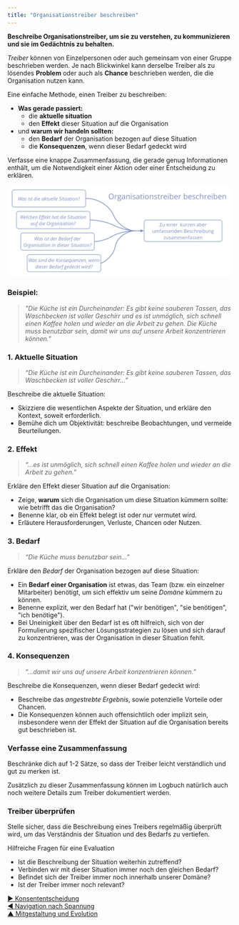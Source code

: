 ```yaml
---
title: "Organisationstreiber beschreiben"
---
```



**Beschreibe Organisationstreiber, um sie zu verstehen, zu kommunizieren und sie im Gedächtnis zu behalten.**

<dfn data-info="Organisationstreiber: Ein Treiber ist das Motiv einer Person oder Gruppe, auf eine bestimmte Situation zu reagieren. Ein Treiber wird als **Organisationstreiber** betrachtet, wenn eine Reaktion darauf der Organisation hilft, Wert zu schaffen, Verschwendung zu reduzieren oder Schaden abzuwenden.">Treiber</dfn> können von Einzelpersonen oder auch gemeinsam von einer Gruppe beschrieben werden. Je nach Blickwinkel kann derselbe Treiber als zu lösendes **Problem** oder auch als **Chance** beschrieben werden, die die Organisation nutzen kann.

Eine einfache Methode, einen Treiber zu beschreiben:

- **Was gerade passiert:** 
    - die **aktuelle situation**
    - den **Effekt** dieser Situation auf die Organisation
- und **warum wir handeln sollten:** 
    - den **Bedarf** der Organisation bezogen auf diese Situation
    - die **Konsequenzen**, wenn dieser Bedarf gedeckt wird

Verfasse eine knappe Zusammenfassung, die gerade genug Informationen enthält, um die Notwendigkeit einer Aktion oder einer Entscheidung zu erklären.

![Organisationstreiber beschreiben](img/process/describe-organizational-drivers.png)

### Beispiel:

> *"Die Küche ist ein Durcheinander: Es gibt keine sauberen Tassen, das Waschbecken ist voller Geschirr und es ist unmöglich, sich schnell einen Kaffee holen und wieder an die Arbeit zu gehen. Die Küche muss benutzbar sein, damit wir uns auf unsere Arbeit konzentrieren können."*

### 1. Aktuelle Situation

> *“Die Küche ist ein Durcheinander: Es gibt keine sauberen Tassen, das Waschbecken ist voller Geschirr...”*

Beschreibe die aktuelle Situation:

- Skizziere die wesentlichen Aspekte der Situation, und erkläre den Kontext, soweit erforderlich.
- Bemühe dich um Objektivität: beschreibe Beobachtungen, und vermeide Beurteilungen.

### 2. Effekt

> *“...es ist unmöglich, sich schnell einen Kaffee holen und wieder an die Arbeit zu gehen.”*

Erkläre den Effekt dieser Situation auf die Organisation:

- Zeige, **warum** sich die Organisation um diese Situation kümmern sollte: wie betrifft das die Organisation? 
- Benenne klar, ob ein Effekt belegt ist oder nur vermutet wird. 
- Erläutere Herausforderungen, Verluste, Chancen oder Nutzen. 

### 3. Bedarf

> *“Die Küche muss benutzbar sein...”*

Erkläre den <dfn data-info="Bedarf: Ein Mangel an etwas, das erwünscht ist oder als notwendig erachtet wird.">Bedarf</dfn> der Organisation bezogen auf diese Situation:

- Ein **Bedarf einer Organisation** ist etwas, das Team (bzw. ein einzelner Mitarbeiter) benötigt, um sich effektiv um seine <dfn data-info="Domäne: Ein eigener Arbeits-, Einfluss-  und Entscheidungsbereich innerhalb einer Organisation.">Domäne</dfn> kümmern zu können. 
- Benenne explizit, wer den Bedarf hat ("wir benötigen", "sie benötigen", "ich benötige").
- Bei Uneinigkeit über den Bedarf ist es oft hilfreich, sich von der Formulierung spezifischer Lösungsstrategien zu lösen und sich darauf zu konzentrieren, was der Organisation in dieser Situation fehlt.

### 4. Konsequenzen

> *“...damit wir uns auf unsere Arbeit konzentrieren können.”*

Beschreibe die Konsequenzen, wenn dieser Bedarf gedeckt wird:

- Beschreibe das <dfn data-info="Angestrebtes Ergebnis: Das erwartete Ergebnis einer Vereinbarung, Aktion, Projekt oder Strategie.">angestrebte Ergebnis</dfn>, sowie potenzielle Vorteile oder Chancen.
- Die Konsequenzen können auch offensichtlich oder implizit sein, insbesondere wenn der Effekt der Situation auf die Organisation bereits gut beschrieben ist.

### Verfasse eine Zusammenfassung

Beschränke dich auf 1-2 Sätze, so dass der Treiber leicht verständlich und gut zu merken ist.

Zusätzlich zu dieser Zusammenfassung können im Logbuch natürlich auch noch weitere Details zum Treiber dokumentiert werden.

### Treiber überprüfen

Stelle sicher, dass die Beschreibung eines Treibers regelmäßig überprüft wird, um das Verständnis der Situation und des Bedarfs zu vertiefen.

Hilfreiche Fragen für eine Evaluation

- Ist die Beschreibung der Situation weiterhin zutreffend?
- Verbinden wir mit dieser Situation immer noch den gleichen Bedarf?
- Befindet sich der Treiber immer noch innerhalb unserer Domäne?
- Ist der Treiber immer noch relevant?

[&#9654; Konsententscheidung](consent-decision-making.html)<br/>[&#9664; Navigation nach Spannung](navigate-via-tension.html)<br/>[&#9650; Mitgestaltung und Evolution](co-creation-and-evolution.html)

